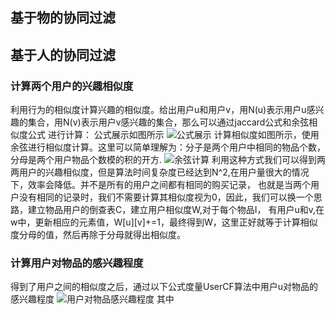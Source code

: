 ## 基于物的协同过滤




## 基于人的协同过滤
### 计算两个用户的兴趣相似度
利用行为的相似度计算兴趣的相似度。给出用户u和用户v，用N(u)表示用户u感兴趣的集合，用N(v)表示用户v感兴趣的集合，那么可以通过jaccard公式和余弦相似度公式
进行计算：
公式展示如图所示
![公式展示]()
计算相似度如图所示，使用余弦进行相似度计算。这里可以简单理解为：分子是两个用户中相同的物品个数，分母是两个用户物品个数模的积的开方.
![余弦计算]()
利用这种方式我们可以得到两两用户的兴趣相似度，但是算法时间复杂度已经达到N^2,在用户量很大的情况下，效率会降低。并不是所有的用户之间都有相同的购买记录，
也就是当两个用户没有相同的记录时，我们不需要计算其相似度视为0，因此，我们可以换一个思路，建立物品用户的倒查表C，建立用户相似度W,对于每个物品I，
有用户u和v,在w中，更新相应的元素值，W[u][v]+=1，最终得到W，这里正好就等于计算相似度分母的值，然后再除于分母就得出相似度。
### 计算用户对物品的感兴趣程度
得到了用户之间的相似度之后，通过以下公式度量UserCF算法中用户u对物品的感兴趣程度
![用户对物品感兴趣程度]()
其中
